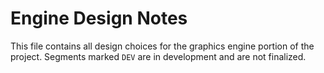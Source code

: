 # Engine Design Notes

This file contains all design choices for the graphics engine portion of the project. Segments marked `DEV` are in development and are not finalized.